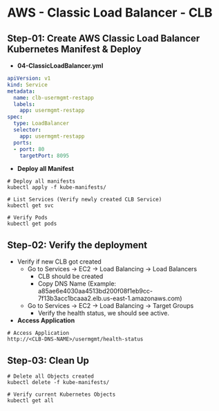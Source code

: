 # AWS - Classic Load Balancer - CLB

## Step-01: Create AWS Classic Load Balancer Kubernetes Manifest & Deploy
- **04-ClassicLoadBalancer.yml**
```yml
apiVersion: v1
kind: Service
metadata:
  name: clb-usermgmt-restapp
  labels:
    app: usermgmt-restapp
spec:
  type: LoadBalancer
  selector:
    app: usermgmt-restapp
  ports:
  - port: 80
    targetPort: 8095
```
- **Deploy all Manifest**
```
# Deploy all manifests
kubectl apply -f kube-manifests/

# List Services (Verify newly created CLB Service)
kubectl get svc

# Verify Pods
kubectl get pods
```

## Step-02: Verify the deployment
- Verify if new CLB got created 
  - Go to  Services -> EC2 -> Load Balancing -> Load Balancers 
    - CLB should be created
    - Copy DNS Name (Example: a85ae6e4030aa4513bd200f08f1eb9cc-7f13b3acc1bcaaa2.elb.us-east-1.amazonaws.com)
  - Go to  Services -> EC2 -> Load Balancing -> Target Groups
    - Verify the health status, we should see active. 
- **Access Application** 
```
# Access Application
http://<CLB-DNS-NAME>/usermgmt/health-status
```    

## Step-03: Clean Up 
```
# Delete all Objects created
kubectl delete -f kube-manifests/

# Verify current Kubernetes Objects
kubectl get all
```